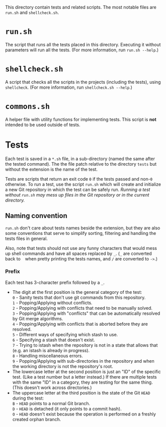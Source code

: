 This directory contain tests and related scripts.
The most notable files are `run.sh` and `shellcheck.sh`.


# `run.sh`

The script that runs all the tests placed in this directory.
Executing it without parameters will run all the tests.
(For more information, run `run.sh --help`.)


# `shellcheck.sh`

A script that checks all the scripts in the projects (including the tests), using `shellcheck`.
(For more information, run `shellcheck.sh --help`.)


# `commons.sh`

A helper file with utility functions for implementing tests.
This script is **not** intended to be used outside of tests.


# Tests

Each test is saved in a `*.sh` file, in a sub-directory (named the same after the tested command).
The the file patch relative to the directory `tests` but without the extension is the name of the test.

Tests are scripts that return an exit code `0` if the tests passed and non-`0` otherwise.
To run a test, use the script `run.sh` which will create and initialize a new Git repository in which the test can be safely run.
*Running a test without `run.sh` may mess up files in the Git repository or in the current directory.*

## Naming convention

`run.sh` don't care about tests names beside the extension, but they are also some conventions that serve to simplify sorting, filtering and handling the tests files in general.

Also, note that tests should not use any funny characters that would mess up shell commands and have all spaces replaced by `_`.
(`_` are converted back to ` ` when pretty printing the tests names, and `/` are converted to ` -> `.)

### Prefix
Each test has 3-character prefix followed by a `_`.
- The digit at the first position is the general category of the test:  
  `0` - Sanity tests that don't use git commands from this repository.  
  `1` - Popping/Applying without conflicts.  
  `2` - Popping/Applying with conflicts that need to be manually solved.  
  `3` - Popping/Applying with "conflicts" that can be automatically resolved by Git merge algorithms.  
  `4` - Popping/Applying with conflicts that is aborted before they are resolved.  
  `5` - Different ways of specifying which stash to use.  
  `6` - Specifying a stash that doesn't exist.  
  `7` - Trying to istash when the repository is not in a state that allows that (e.g. an istash is already in progress).  
  `8` - Handling miscellaneous errors.  
  `9` - Popping/Applying with sub-directories in the repository and when the working directory is not the repository's root.  
- The lowercase letter at the second position is just an "ID" of the specific test. (Like a test number but a letter instead.)
  If there are multiple tests with the same "ID" in a category, they are testing for the same thing. (This doesn't work across directories.)
- The uppercase letter at the third position is the state of the Git `HEAD` during the test:  
  `B` - `HEAD` points to a normal Git branch.  
  `D` - `HEAD` is detached (it only points to a commit hash).  
  `O` - `HEAD` doesn't exist because the operation is performed on a freshly created orphan branch.  
